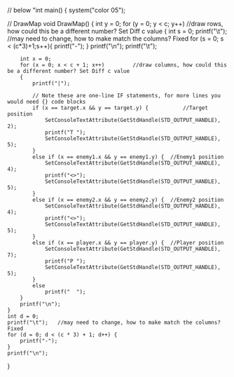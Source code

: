 // below "int main() {
system("color 05");

// DrawMap 
void DrawMap()
{
	int y = 0;
	for (y = 0; y < c; y++)				//draw rows, how could this be a different number? Set Diff c value
	{
		int s = 0;
		printf("\t");	//may need to change, how to make match the columns? Fixed
		for (s = 0; s < (c*3)+1;s++){
			printf("-");
		}
		printf("\n");
		printf("\t");

		int x = 0;
		for (x = 0; x < c + 1; x++)			//draw columns, how could this be a different number? Set Diff c value
		{
			printf("|");

			// Note these are one-line IF statements, for more lines you would need {} code blocks
			if (x == target.x && y == target.y) {			//Target position
				SetConsoleTextAttribute(GetStdHandle(STD_OUTPUT_HANDLE), 2);
				printf("T ");
				SetConsoleTextAttribute(GetStdHandle(STD_OUTPUT_HANDLE), 5);
			}
			else if (x == enemy1.x && y == enemy1.y) {	//Enemy1 position
				SetConsoleTextAttribute(GetStdHandle(STD_OUTPUT_HANDLE), 4);
				printf("<>");
				SetConsoleTextAttribute(GetStdHandle(STD_OUTPUT_HANDLE), 5);  
			}
			else if (x == enemy2.x && y == enemy2.y) {	//Enemy2 position
				SetConsoleTextAttribute(GetStdHandle(STD_OUTPUT_HANDLE), 4);
				printf("<>");
				SetConsoleTextAttribute(GetStdHandle(STD_OUTPUT_HANDLE), 5);
			}
			else if (x == player.x && y == player.y) {	//Player position
				SetConsoleTextAttribute(GetStdHandle(STD_OUTPUT_HANDLE), 7);
				printf("P ");
				SetConsoleTextAttribute(GetStdHandle(STD_OUTPUT_HANDLE), 5);
			}
			else
				printf("  ");
		}
		printf("\n");
	}
	int d = 0;
	printf("\t");	//may need to change, how to make match the columns? Fixed
	for (d = 0; d < (c * 3) + 1; d++) {
		printf("-");
	}
	printf("\n");
}
